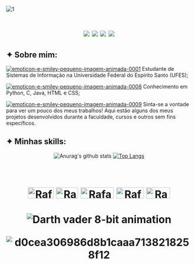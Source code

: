 ![1](https://user-images.githubusercontent.com/126103614/221320827-b3bbdb3d-94b5-405e-8079-53fa1fadd625.png)

<h1 align="center"> 
  <a href="https://www.instagram.com/caua_beling/" target="_blank"><img src="https://img.shields.io/badge/-Instagram-%23E4405F?style=for-the-badge&logo=instagram&logoColor=white" target="_blank"></a>
  <a href = "mailto:cauabeling@hotmail.com"><img src="https://img.shields.io/badge/Microsoft_Outlook-0078D4?style=for-the-badge&logo=microsoft-outlook&logoColor=white" target="_blank"></a>
  <a href = "mailto:cauabeliing@gmail.com"><img src="https://img.shields.io/badge/-Gmail-%23333?style=for-the-badge&logo=gmail&logoColor=white" target="_blank"></a>
  <a href="https://www.linkedin.com/in/cau%C3%A3-beling-52b2311ba" target="_blank"><img src="https://img.shields.io/badge/-LinkedIn-%230077B5?style=for-the-badge&logo=linkedin&logoColor=white" target="_blank"></a> 
</h1>

<h2>
    ✦ Sobre mim:
</h2>

<a href="https://www.imagensanimadas.com/cat-emoticons-e-smileys-pequenos-309.htm"><img src="https://www.imagensanimadas.com/data/media/309/emoticon-e-smiley-pequeno-imagem-animada-0001.gif" border="0" alt="emoticon-e-smiley-pequeno-imagem-animada-0001" /></a> Estudante de Sistemas de Informação na Universidade Federal do Espírito Santo (UFES);

<a href="https://www.imagensanimadas.com/cat-emoticons-e-smileys-pequenos-309.htm"><img src="https://www.imagensanimadas.com/data/media/309/emoticon-e-smiley-pequeno-imagem-animada-0008.gif" border="0" alt="emoticon-e-smiley-pequeno-imagem-animada-0008" /></a> Conhecimento em Python, C, Java, HTML e CSS;

<a href="https://www.imagensanimadas.com/cat-emoticons-e-smileys-pequenos-309.htm"><img src="https://www.imagensanimadas.com/data/media/309/emoticon-e-smiley-pequeno-imagem-animada-0009.gif" border="0" alt="emoticon-e-smiley-pequeno-imagem-animada-0009" /></a> Sinta-se a vontade para ver um pouco dos meus trabalhos! Aqui estão alguns dos meus projetos desenvolvidos durante a faculdade, cursos e outros sem fins específicos.

##
<h2>
   ✦ Minhas skills:
</h2>

<div align="center">
  
![Anurag's github stats](https://github-readme-stats.vercel.app/api?username=DeveloperCaua&theme=dark)
[![Top Langs](https://github-readme-stats.vercel.app/api/top-langs/?username=&layout=compact&theme=dark)](https://github.com/anuraghazra/github-readme-stats)

</div>

<h1 align="center"> 
<div style="display: inline_block"><br>
  <img align="center" alt="Rafa-Ts" height="30" width="70" src="https://img.shields.io/badge/java-%23ED8B00.svg?style=for-the-badge&logo=openjdk&logoColor=white)">
  <img align="center" alt="Rafa-Ts" height="30" width="60" src="https://img.shields.io/badge/C-00599C?style=for-the-badge&logo=c&logoColor=white">
  <img align="center" alt="Rafa-Js" height="30" width="90" src="https://img.shields.io/badge/Python-3776AB?style=for-the-badge&logo=python&logoColor=white">
  <img align="center" alt="Rafa-Ts" height="30" width="75" src="https://img.shields.io/badge/HTML-239120?style=for-the-badge&logo=html5&logoColor=white">
  <img align="center" alt="Rafa-Ts" height="30" width="65" src="https://img.shields.io/badge/CSS-239120?&style=for-the-badge&logo=css3&logoColor=white">
</h1>
  
<h1 align="center">
  
![Darth vader 8-bit animation](https://user-images.githubusercontent.com/126103614/221317601-7fd29e26-44a4-4b81-84c3-ccc1b161f30f.gif)
  


![d0cea306986d8b1caaa7138218258f12](https://user-images.githubusercontent.com/126103614/221319084-700ef5c7-6141-4f59-9aff-232ff6a50035.png)
  </h1>
  


